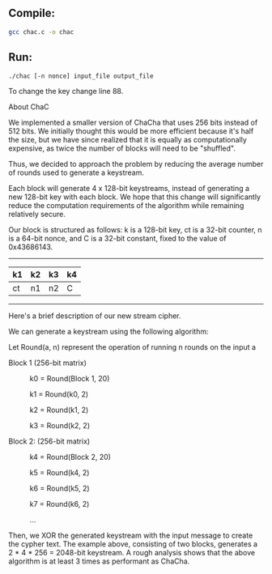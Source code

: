 
## Compile:
```sh
gcc chac.c -o chac
```

## Run:

```sh
./chac [-n nonce] input_file output_file
```

To change the key change line 88.

About ChaC

We implemented a smaller version of ChaCha that uses 256 bits instead of 512 bits. We initially thought this would be more efficient because it's half the size, but we have since realized that it is equally as computationally expensive, as twice the number of blocks will need to be "shuffled".

Thus, we decided to approach the problem by reducing the average number of rounds used to generate a keystream.


Each block will generate 4 x 128-bit keystreams, instead of generating a new 128-bit key with each block. We hope that this change will significantly reduce the computation requirements of the algorithm while remaining relatively secure.


Our block is structured as follows: k is a 128-bit key, ct is a 32-bit counter, n is a 64-bit nonce, and C is a 32-bit constant, fixed to the value of 0x43686143.

---------------------
| k1 | k2 | k3 | k4 |
|----|----|----|----|
| ct | n1 | n2 | C  |
---------------------



Here's a brief description of our new stream cipher.


We can generate a keystream using the following algorithm:

Let Round(a, n) represent the operation of running n rounds on the input a

Block 1 (256-bit matrix)

      k0 = Round(Block 1, 20)

      k1 = Round(k0, 2)

      k2 = Round(k1, 2)

      k3 = Round(k2, 2)



Block 2: (256-bit matrix)

      k4 = Round(Block 2, 20)

      k5 = Round(k4, 2)

      k6 = Round(k5, 2)

      k7 = Round(k6, 2)



      ...



Then, we XOR the generated keystream with the input message to create the cypher text. The example above, consisting of two blocks, generates a 2 * 4 * 256 = 2048-bit keystream. A rough analysis shows that the above algorithm is at least 3 times as performant as ChaCha.



